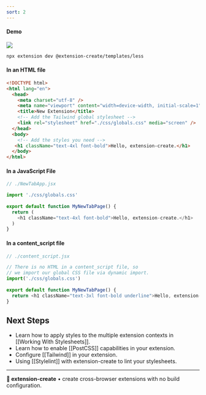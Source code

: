 ```yaml
---
sort: 2
---
```


#### Demo

<img src="https://place-hold.it/500">

```sh
npx extension dev @extension-create/templates/less
```

#### In an HTML file

```html
<!DOCTYPE html>
<html lang="en">
  <head>
    <meta charset="utf-8" />
    <meta name="viewport" content="width=device-width, initial-scale=1" />
    <title>New Extension</title>
    <!-- Add the Tailwind global stylesheet -->
    <link rel="stylesheet" href="./css/globals.css" media="screen" />
  </head>
  <body>
    <!-- Add the styles you need -->
   <h1 className="text-4xl font-bold">Hello, extension-create.</h1>
  </body>
</html>

```

#### In a JavaScript File

```js
// ./NewTabApp.jsx

import './css/globals.css'
 
export default function MyNewTabPage() {
  return (
    <h1 className="text-4xl font-bold">Hello, extension-create.</h1>
  )
}
```

#### In a content_script file

```js
// ./content_script.jsx

// There is no HTML in a content_script file, so
// we import our global CSS file via dynamic import. 
import('./css/globals.css')
 
export default function MyNewTabPage() {
  return <h1 className="text-3xl font-bold underline">Hello, extension-create!</h1>
}
```

## Next Steps

* Learn how to apply styles to the multiple extension contexts in [[Working With Stylesheets]].
* Learn how to enable [[PostCSS]] capabilities in your extension.
* Configure [[Tailwind]] in your extension.
* Using [[Stylelint]] with extension-create to lint your stylesheets.

---

**🧩 extension-create** • create cross-browser extensions with no build configuration.
